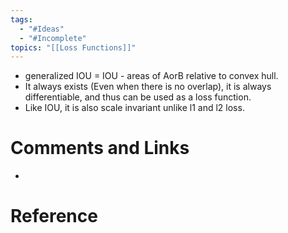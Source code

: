 ```yaml
---
tags:
  - "#Ideas"
  - "#Incomplete"
topics: "[[Loss Functions]]"
---
```

- generalized IOU = IOU - areas of AorB relative to convex hull. 
- It always exists (Even when there is no overlap), it is always differentiable, and thus can be used as a loss function. 
- Like IOU, it is also scale invariant unlike l1 and l2 loss.
# Comments and Links
- 
# Reference